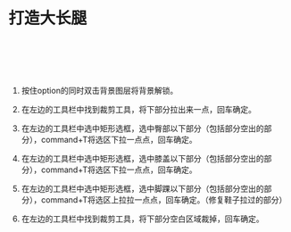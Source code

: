 # 打造大长腿

<br>
<br>
<br>
<br>

1. 按住option的同时双击背景图层将背景解锁。

2. 在左边的工具栏中找到裁剪工具，将下部分拉出来一点，回车确定。

3. 在左边的工具栏中选中矩形选框，选中臀部以下部分（包括部分空出的部分），command+T将选区下拉一点点，回车确定。

4. 在左边的工具栏中选中矩形选框，选中膝盖以下部分（包括部分空出的部分），command+T将选区下拉一点点，回车确定。

5. 在左边的工具栏中选中矩形选框，选中脚踝以下部分（包括部分空出的部分），command+T将选区上拉拉一点点，回车确定。（修复鞋子拉过的部分）

6. 在左边的工具栏中找到裁剪工具，将下部分空白区域裁掉，回车确定。

